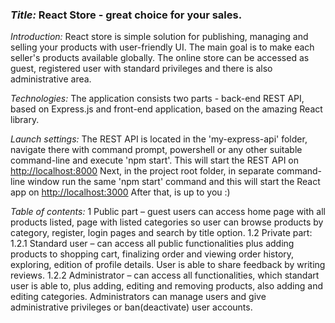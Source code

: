 <h3><i>Title: </i><b>React Store</b> - great choice for your sales.</h3>

<i>Introduction: </i>
React store is simple solution for publishing, managing and selling your products with user-friendly UI.
The main goal is to make each seller's products available globally. The online store can be accessed as guest,
registered user with standard privileges and there is also administrative area.

<i>Technologies: </i>
The application consists two parts - back-end REST API, based on Express.js and front-end application,
based on the amazing React library.

<i>Launch settings: </i>
The REST API is located in the 'my-express-api' folder, navigate there with command prompt, powershell or
any other suitable command-line and execute 'npm start'. This will start the REST API on
[http://localhost:8000](http://localhost:8000)
Next, in the project root folder, in separate command-line window run the same 'npm start' command and
this will start the React app on [http://localhost:3000](http://localhost:3000)
After that, is up to you :)

<i>Table of contents: </i>
1 Public part – guest users can access home page with all products listed, page with listed categories so user can browse products by category, register, login pages and search by title option.
1.2 Private part:
1.2.1 Standard user – can access all public functionalities plus adding products to shopping cart, finalizing order and viewing order history, exploring, edition of profile details. User is able to share feedback by writing reviews.
1.2.2 Administrator – can access all functionalities, which standart user is able to, plus adding, editing and removing products, also adding and editing categories. Administrators can manage users and give administrative privileges or ban(deactivate) user accounts.
